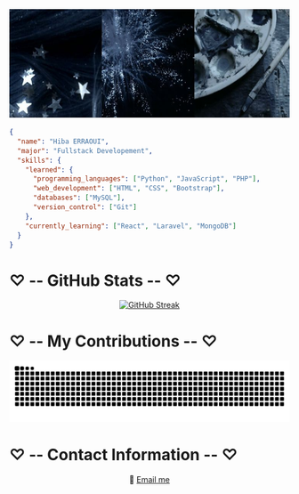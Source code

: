 <div align="center">
  <img src="imgs/img1.jfif" width=1020 height=195>
</div>


```json
{
  "name": "Hiba ERRAOUI",
  "major": "Fullstack Developement",
  "skills": {
    "learned": {
      "programming_languages": ["Python", "JavaScript", "PHP"],
      "web_development": ["HTML", "CSS", "Bootstrap"],
      "databases": ["MySQL"],
      "version_control": ["Git"]
    },
    "currently_learning": ["React", "Laravel", "MongoDB"]
  }
}
```


# ♡ -- GitHub Stats -- ♡

<div align="center">
  
[![GitHub Streak](https://streak-stats.demolab.com/?user=er-hiba&theme=holi-theme&card_width=1020&card_height=210&hide_border=true)](https://git.io/streak-stats)
</div>

<!-- [![committers.top badge](https://user-badge.committers.top/morocco/er-hiba.svg)](https://user-badge.committers.top/morocco/er-hiba) -->


# ♡ -- My Contributions -- ♡

<div align="center">
  
![snake svg](https://github.com/er-hiba/er-hiba/blob/output/github-contribution-grid-snake.svg)
</div>

# ♡ -- Contact Information -- ♡

<div align="center">
  
📧 [Email me](mailto:hibah.erraoui@gmail.com)
</div>
